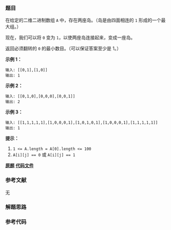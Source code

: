 ### 题目
在给定的二维二进制数组 `A` 中，存在两座岛。（岛是由四面相连的 `1` 形成的一个最大组。）

现在，我们可以将 `0` 变为 `1`，以使两座岛连接起来，变成一座岛。

返回必须翻转的 `0` 的最小数目。（可以保证答案至少是 1。）



**示例 1：**

    
    
    输入: [[0,1],[1,0]]
    输出: 1
    

**示例 2：**

    
    
    输入: [[0,1,0],[0,0,0],[0,0,1]]
    输出: 2
    

**示例 3：**

    
    
    输入: [[1,1,1,1,1],[1,0,0,0,1],[1,0,1,0,1],[1,0,0,0,1],[1,1,1,1,1]]
    输出: 1



**提示：**

  1. `1 <= A.length = A[0].length <= 100`
  2. `A[i][j] == 0` 或 `A[i][j] == 1`



 **[原题](https://leetcode-cn.com/problems/shortest-bridge/)**    **[代码文件]()**


### 参考文献
无

### 解题思路




### 参考代码

```go


```




